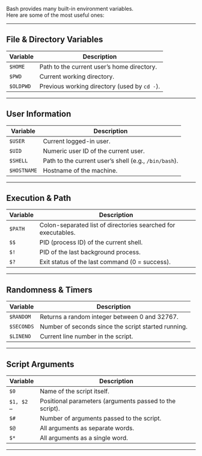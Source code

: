 Bash provides many built-in environment variables.  
Here are some of the most useful ones:

---

##  File & Directory Variables
| Variable   | Description |
|------------|-------------|
| `$HOME`    | Path to the current user’s home directory. |
| `$PWD`     | Current working directory. |
| `$OLDPWD`  | Previous working directory (used by `cd -`). |

---

##  User Information
| Variable   | Description |
|------------|-------------|
| `$USER`    | Current logged-in user. |
| `$UID`     | Numeric user ID of the current user. |
| `$SHELL`   | Path to the current user’s shell (e.g., `/bin/bash`). |
| `$HOSTNAME`| Hostname of the machine. |

---

##  Execution & Path
| Variable   | Description |
|------------|-------------|
| `$PATH`    | Colon-separated list of directories searched for executables. |
| `$$`       | PID (process ID) of the current shell. |
| `$!`       | PID of the last background process. |
| `$?`       | Exit status of the last command (0 = success). |

---

##  Randomness & Timers
| Variable   | Description |
|------------|-------------|
| `$RANDOM`  | Returns a random integer between 0 and 32767. |
| `$SECONDS` | Number of seconds since the script started running. |
| `$LINENO`  | Current line number in the script. |

---

##  Script Arguments
| Variable   | Description |
|------------|-------------|
| `$0`       | Name of the script itself. |
| `$1, $2 …` | Positional parameters (arguments passed to the script). |
| `$#`       | Number of arguments passed to the script. |
| `$@`       | All arguments as separate words. |
| `$*`       | All arguments as a single word. |

---
